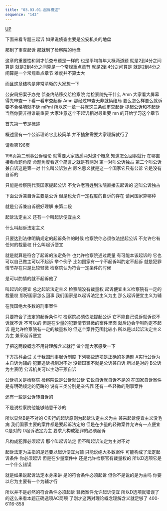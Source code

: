 ```yaml
---
title: "03.03.01.起诉概述"
sequence: "143"
---
```


[UP](/law/criminal-procedure-law-index.html)

下面来看专题三起诉
如果说侦查主要是公安机关的地盘

那到了审查起诉
那就到了检察院的地盘

这章的重要性和刚才侦查专题是一样的
也是平均每年大概两道题
就是2到4分之间算是
就是2到4分之间算是一个常规重点章节
就是2到4分之间算是
就是2到4分之间算是一个常规重点章节
难度并不算太大

而且这章结构是非常清晰的大家想一下

公安局把案子办完
侦查终结移交给检察院
给检察院先干什么
Amn
大家看大屏幕
得先审查一下看一看审查起诉
Amn
那经过审查无非就俩结局
要么怎么样要么就诉
要不合格咱就不诉
mPml
所以这一章一共就这三条线审查起诉
提起公诉和不起诉
当然你要非得谁最重要
大家注意这个不起诉相对最重要
mn
的开始学习这个章节

首先第一节是概述

概述里有一个公诉理论它比较简单
并不抽象需要大家理解就行了

请看第196页

196页第二刑事公诉理论
就需要大家熟悉两对这个概念
知道怎么回事就行
在哪直接看命题角度
命题角度看这个简言之就是有两对
第一对叫公诉独占
第二个叫公诉兼自诉这是第一对
什么叫公诉独占
顾名思义就是这一个国家它只有公诉
它是没有自诉的

只能是检察院代表国家提起公诉
不允许老百姓到法院直接去起诉的
这叫公诉独占

下面公诉兼自诉主要是公诉
但是也允许一定程度的自诉的存在
请问国家算哪种

就是公诉兼自诉很好理解
来第二段

起诉法定主义
还有一个叫起诉便宜主义

什么叫起诉法定主义

只要达到法律明确规定的起诉条件的时候
检察院你必须依法提起公诉
不允许它有任何的裁量权
什么叫起诉便宜

就是就算是符合了起诉的法定条件
也允许检察院通过裁量
有可能本该起诉的
它也可以自己做主可以不起诉
举个例子
比如国家有一个不起诉叫酌定不起诉
就是犯罪情节存在只是比较轻微
检察院认为符合一定条件的时候

是可以酌情的就不起诉他了

叫起诉的便宜
总之起诉法定主义
检察院没有裁量权
起诉便宜主义检察院有一定的裁量权
那好国家怎么回事
我们国家是以起诉法定主义为主
那么起诉便宜主义为辅

在我国绝大多数的刑事案件

只要符合了法定的起诉条件时
检察院必须依法提起公诉
它不能自己说诉就诉说不诉就不诉
不可以的
但是在少量的犯罪情节轻微的案件里面
就后边会学叫酌定不起诉
是允许检察院有一定的裁量权的
但这个案件范围比较小
所以是以起诉法定主义为主
兼采起诉便宜

了把这两段概念不用背理解含义就行
做个题大家感受一下

下方策科会试
关于我国刑事起诉制度
下列哪些选项是正确的多选题
A实行公诉为主自诉为辅的
犯罪追诉机制对不对
没错国家不就是公诉兼自诉
所以是对的
B公诉为主表明
公诉机关可以主动干预自诉

公诉机关是检察院
检察院说是公诉就公诉
它说自诉就自诉不是的
在国家自诉案件
是有明确规定的范畴的
说有三类分别是亲告罪
还有一些轻微的刑事案件

还有一些是公诉转自诉的

不是说检察院他能够随意干涉的

所以显然B是不对的
C实行的起诉原则为起诉法定主义为主
兼采起诉便宜主义没毛病
我们国家主要的案件都是要起诉法定的
但是在少量的轻微案件允许有一点便宜
C是对的
D起诉法定为主
要求凡构成犯罪的必须起诉

凡构成犯罪必须起诉
那个叫起诉法定
但不叫起诉法定为主对不对

起诉法定为主指的是还要以起诉便宜为辅
只能说绝大多数案件
可能构成了法定起诉条件
你必须起诉
但是在少量案件中
还是允许检察官有裁量权的
所以D选项它是一个什么错误

就是如果说起诉法定本身来讲
是的符合条件必须起诉
但你不是说的是为主吗
你要以它为主要有一个为辅才行

所以并不是必然的符合条件必须起诉
轻微案件允许起诉便宜
所以D选项就错误了
的这么来看本题正确选项AC两项
了刚才这两对理论概念理解含义就足够了
400-6116-858
